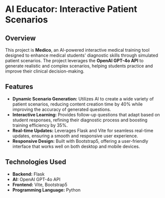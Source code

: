 # AI Educator: Interactive Patient Scenarios

## Overview

This project is **Medico**, an AI-powered interactive medical training tool designed to enhance medical students' diagnostic skills through simulated patient scenarios. The project leverages the **OpenAI GPT-4o API** to generate realistic and complex scenarios, helping students practice and improve their clinical decision-making.

## Features

- **Dynamic Scenario Generation:** Utilizes AI to create a wide variety of patient scenarios, reducing content creation time by 40% while improving the accuracy of generated questions.
- **Interactive Learning:** Provides follow-up questions that adapt based on student responses, refining their diagnostic process and boosting training efficiency by 35%.
- **Real-time Updates:** Leverages Flask and Vite for seamless real-time updates, ensuring a smooth and responsive user experience.
- **Responsive Design:** Built with Bootstrap5, offering a user-friendly interface that works well on both desktop and mobile devices.

## Technologies Used

- **Backend:** Flask
- **AI:** OpenAI GPT-4o API
- **Frontend:** Vite, Bootstrap5
- **Programming Language:** Python
